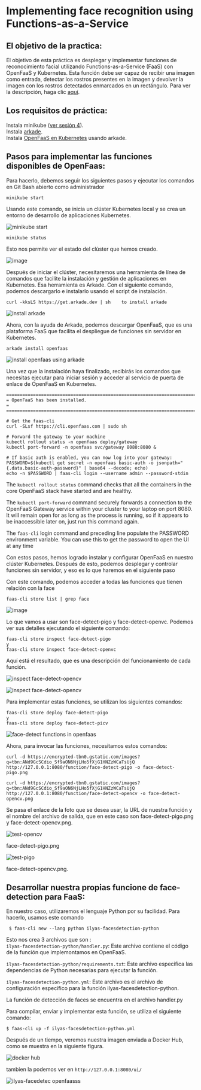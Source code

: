 # Implementing face recognition using Functions-as-a-Service
## El objetivo de la practica:
El objetivo de esta práctica es desplegar y implementar funciones de reconocimiento facial utilizando Functions-as-a-Service (FaaS) con OpenFaaS y Kubernetes. Esta función debe ser capaz de recibir una imagen como entrada, detectar los rostros presentes en la imagen y devolver la imagen con los rostros detectados enmarcados en un rectángulo. Para ver la descripción, haga clic [aquí](https://github.com/pnovoa/cc2324/blob/main/practice2/REAME.md).

## Los requisitos  de práctica:   
Instala minikube ([ver sesión 4](https://github.com/pnovoa/cc2324/blob/main/session4/README.md#Kubernetes)).  
Instala [arkade](https://github.com/alexellis/arkade).  
Instala [OpenFaaS en Kubernetes](https://github.com/pnovoa/cc2324/blob/main/session7/README.md) usando arkade.   

## Pasos para implementar las funciones disponibles de OpenFaas:
Para hacerlo, debemos seguir los siguientes pasos y ejecutar los comandos en Git Bash abierto como administrador  
~~~
minikube start
~~~
Usando este comando, se inicia un clúster Kubernetes local y se crea un entorno de desarrollo de aplicaciones Kubernetes.  
  
![minikube start](https://github.com/Ilyas-ZG/Cloud-Computing-Services-and-Applications/assets/116302871/0ef07ed3-6012-4137-8c0b-274889558c59)

~~~
minikube status
~~~  
Esto nos permite ver el estado del clúster que hemos creado.  

![image](https://github.com/Ilyas-ZG/Cloud-Computing-Services-and-Applications/assets/116302871/115a38cf-b77a-4589-a0fc-65f82cd54356)

Después de iniciar el clúster, necesitaremos una herramienta de línea de comandos que facilite la instalación y gestión de aplicaciones en Kubernetes. Esa herramienta es Arkade. Con el siguiente comando, podemos descargarlo e instalarlo usando el script de instalación.  
~~~ 
curl -kksLS https://get.arkade.dev | sh    to install arkade 
~~~

![install arkade](https://github.com/Ilyas-ZG/Cloud-Computing-Services-and-Applications/assets/116302871/3dc6135c-ffee-453b-8453-1bcde5afdd40)

  
Ahora, con la ayuda de Arkade, podemos descargar OpenFaaS, que es una plataforma FaaS que facilita el despliegue de funciones sin servidor en Kubernetes.  
~~~
arkade install openfaas
~~~

![install openfaas using arkade](https://github.com/Ilyas-ZG/Cloud-Computing-Services-and-Applications/assets/116302871/67fe5c44-7091-45f2-b656-bf9838d4acd4)  

Una vez que la instalación haya finalizado, recibirás los comandos que necesitas ejecutar para iniciar sesión y acceder al servicio de puerta de enlace de OpenFaaS en Kubernetes.  
~~~
=======================================================================
= OpenFaaS has been installed.                                        =
=======================================================================

# Get the faas-cli
curl -SLsf https://cli.openfaas.com | sudo sh

# Forward the gateway to your machine
kubectl rollout status -n openfaas deploy/gateway
kubectl port-forward -n openfaas svc/gateway 8080:8080 &

# If basic auth is enabled, you can now log into your gateway:
PASSWORD=$(kubectl get secret -n openfaas basic-auth -o jsonpath="{.data.basic-auth-password}" | base64 --decode; echo)
echo -n $PASSWORD | faas-cli login --username admin --password-stdin
~~~

The `kubectl rollout status` command checks that all the containers in the core OpenFaaS stack have started and are healthy.

The `kubectl port-forward` command securely forwards a connection to the OpenFaaS Gateway service within your cluster to your laptop on port 8080. It will remain open for as long as the process is running, so if it appears to be inaccessible later on, just run this command again.

The `faas-cli` login command and preceding line populate the PASSWORD environment variable. You can use this to get the password to open the UI at any time


Con estos pasos, hemos logrado instalar y configurar OpenFaaS en nuestro clúster Kubernetes. Después de esto, podemos desplegar y controlar funciones sin servidor, y eso es lo que haremos en el siguiente paso  

Con este comando, podemos acceder a todas las funciones que tienen relación con la face 
~~~
faas-cli store list | grep face
~~~
![image](https://github.com/Ilyas-ZG/Cloud-Computing-Services-and-Applications/assets/116302871/e75404e5-d26f-443d-9f0a-f0b0b686c28e)  

Lo que vamos a usar son face-detect-pigo y face-detect-openvc. Podemos ver sus detalles ejecutando el siguiente comando:  
~~~
faas-cli store inspect face-detect-pigo 
y  
faas-cli store inspect face-detect-openvc
~~~ 
Aquí está el resultado, que es una descripción del funcionamiento de cada función.  
  
![inspect face-detect-opencv](https://github.com/Ilyas-ZG/Cloud-Computing-Services-and-Applications/assets/116302871/2d8e67fd-58ba-4083-8d3f-94f06af27441)  

![inspect face-detect-opencv](https://github.com/Ilyas-ZG/Cloud-Computing-Services-and-Applications/assets/116302871/41f76538-594a-4964-aa5f-5536395cb04f)  
  

Para implementar estas funciones, se utilizan los siguientes comandos:
~~~
faas-cli store deploy face-detect-pigo
y
faas-cli store deploy face-detect-picv
~~~

![face-detect functions in openfaas](https://github.com/Ilyas-ZG/Cloud-Computing-Services-and-Applications/assets/116302871/ce8267ee-66ca-47ff-ab43-46e9ead5958e)

Ahora, para invocar las funciones, necesitamos estos comandos:  
~~~
curl -d https://encrypted-tbn0.gstatic.com/images?q=tbn:ANd9GcSCdio_Sf9aON6NjLHo5fXjG1HNZzWCaTsUjQ http://127.0.0.1:8080/function/face-detect-pigo -o face-detect-pigo.png

curl -d https://encrypted-tbn0.gstatic.com/images?q=tbn:ANd9GcSCdio_Sf9aON6NjLHo5fXjG1HNZzWCaTsUjQ http://127.0.0.1:8080/function/face-detect-opencv -o face-detect-opencv.png
~~~
  
Se pasa el enlace de la foto que se desea usar, la URL de nuestra función y el nombre del archivo de salida, que en este caso son  face-detect-pigo.png y face-detect-opencv.png.



![test-opencv](https://github.com/Ilyas-ZG/Cloud-Computing-Services-and-Applications/assets/116302871/da0d8b75-366f-444b-a000-f0d614f1a296)  

  face-detect-pigo.png    

    
![test-pigo](https://github.com/Ilyas-ZG/Cloud-Computing-Services-and-Applications/assets/116302871/2b94cc6b-a36e-49f7-8791-1439816c425c)  

face-detect-opencv.png.  

## Desarrollar nuestra propias funcione de face-detection para FaaS: 

En nuestro caso, utilizaremos el lenguaje Python por su facilidad. Para hacerlo, usamos este comando 
~~~
 $ faas-cli new --lang python ilyas-facesdetection-python
~~~

 Esto nos crea 3 archivos que son :  
`ilyas-facesdetection-python/handler.py`: Este archivo contiene el código de la función que implemontamos en OpenFaaS.  

`ilyas-facesdetection-python/requirements.txt`: Este archivo especifica las dependencias de Python necesarias para ejecutar la función.  

`ilyas-facesdetection-python.yml`: Este archivo es el archivo de configuración específico para la función ilyas-facesdetection-python.  

La función de detección de faces se encuentra en el archivo handler.py  

Para compilar, enviar y implementar esta función, se utiliza el siguiente comando:  
~~~
$ faas-cli up -f ilyas-facesdetection-python.yml
~~~
Después de un tiempo, veremos nuestra imagen enviada a Docker Hub, como se muestra en la siguiente figura.

![docker hub](https://github.com/Ilyas-ZG/Cloud-Computing-Services-and-Applications/assets/116302871/1fcbd7f0-ddc9-459a-85be-a7183b721c3b)  

tambien la podemos ver en  `http://127.0.0.1:8080/ui/`  

![ilyas-facedetec openfaasss](https://github.com/Ilyas-ZG/Cloud-Computing-Services-and-Applications/assets/116302871/b44980b5-d20c-49e8-bdb4-ea3a7dfcf533)    





